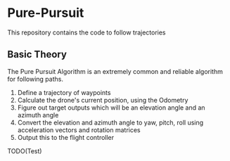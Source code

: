 # Pure-Pursuit
This repository contains the code to follow trajectories

## Basic Theory
The Pure Pursuit Algorithm is an extremely common and reliable algorithm for following paths.
1. Define a trajectory of waypoints
2. Calculate the drone's current position, using the Odometry
3. Figure out target outputs which will be an elevation angle and an azimuth angle
4. Convert the elevation and azimuth angle to yaw, pitch, roll using acceleration vectors and rotation matrices
5. Output this to the flight controller

TODO(Test)
